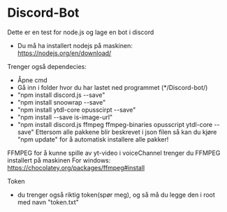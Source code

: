 # Discord-Bot
Dette er en test for node.js og lage en bot i discord

- Du må ha installert nodejs på maskinen: https://nodejs.org/en/download/

Trenger også dependecies:
- Åpne cmd
- Gå inn i folder hvor du har lastet ned programmet (*/Discord-bot/)
- "npm install discord.js --save"
- "npm install snoowrap --save"
- "npm install ytdl-core opusscirpt --save"
- "npm install --save is-image-url"
- "npm install discord.js ffmpeg ffmpeg-binaries opusscript ytdl-core --save"
Ettersom alle pakkene blir beskrevet i json filen så kan du kjøre "npm update" for å automatisk installere alle pakker!

FFMPEG
for å kunne spille av yt-video i voiceChannel trenger du FFMPEG installert på maskinen
For windows: https://chocolatey.org/packages/ffmpeg#install

Token
- du trenger også riktig token(spør meg), og så må du legge den i root med navn "token.txt"
